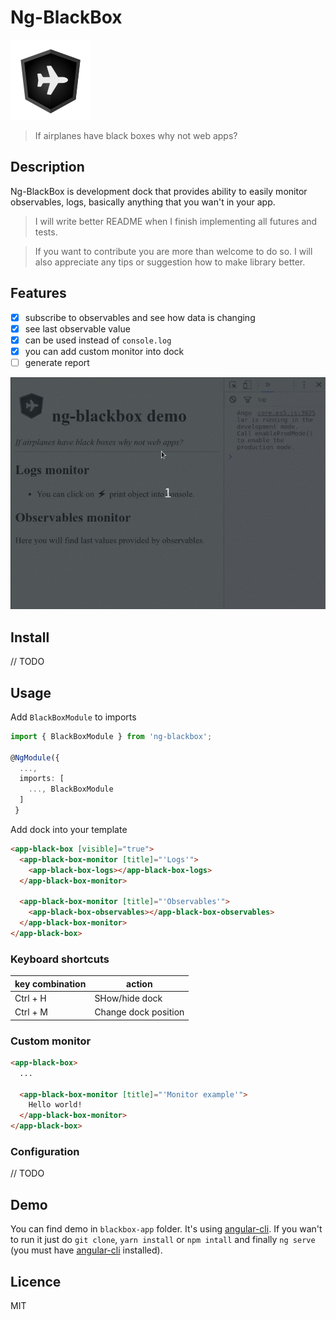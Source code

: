 # Ng-BlackBox

![ng-blackbox logo](https://github.com/TilenTomakic/ng-blackbox/raw/master/blackbox-app/assets/ng-blackbox-logo.png)

> If airplanes have black boxes why not web apps?

## Description

Ng-BlackBox is development dock that provides ability to easily monitor observables, logs, basically anything that you wan't in your app.

> I will write better README when I finish implementing all futures and tests. 

> If you want to contribute you are more than welcome to do so. I will also appreciate any tips or suggestion how to make library better.

## Features

 - [x] subscribe to observables and see how data is changing
 - [x] see last observable value
 - [x] can be used instead of `console.log`
 - [x] you can add custom monitor into dock
 - [ ] generate report
 
![demo](https://github.com/TilenTomakic/ng-blackbox/raw/master/blackbox-app/assets/peek.gif) 

## Install

// TODO

## Usage

Add `BlackBoxModule` to imports
```typescript
import { BlackBoxModule } from 'ng-blackbox';

@NgModule({
  ...,
  imports: [
    ..., BlackBoxModule
  ]
 }
```

Add dock into your template
```html
<app-black-box [visible]="true">
  <app-black-box-monitor [title]="'Logs'">
    <app-black-box-logs></app-black-box-logs>
  </app-black-box-monitor>

  <app-black-box-monitor [title]="'Observables'">
    <app-black-box-observables></app-black-box-observables>
  </app-black-box-monitor>
</app-black-box>
```
### Keyboard shortcuts

| key combination | action  |
|---|---|
| Ctrl + H  | SHow/hide dock  |
| Ctrl + M  | Change dock position  |

### Custom monitor

```html
<app-black-box>
  ...

  <app-black-box-monitor [title]="'Monitor example'">
    Hello world!
  </app-black-box-monitor>
</app-black-box>
```

### Configuration
// TODO

## Demo
You can find demo in `blackbox-app` folder. It's using [angular-cli](https://github.com/angular/angular-cli). If you wan't to run it just do `git clone`, `yarn install` or `npm intall` and finally `ng serve` (you must have [angular-cli](https://github.com/angular/angular-cli) installed).

## Licence
MIT
